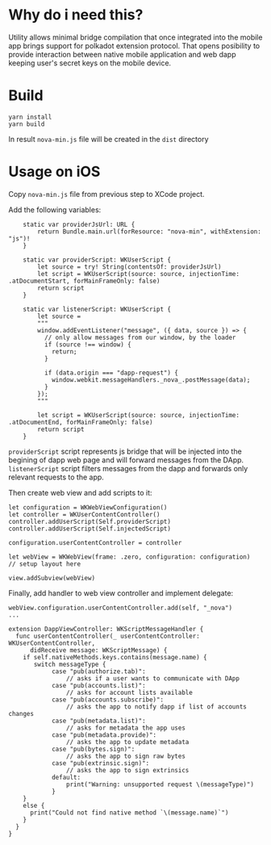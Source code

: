 # Why do i need this?
Utility allows minimal bridge compilation that once integrated into the mobile app brings support for polkadot extension protocol. That opens posibility to provide interaction between native mobile application and web dapp keeping user's secret keys on the mobile device.

# Build

```
yarn install
yarn build
```

In result ```nova-min.js``` file will be created in the ```dist``` directory

# Usage on iOS

Copy ```nova-min.js``` file from previous step to XCode project.

Add the following variables:

```
    static var providerJsUrl: URL {
        return Bundle.main.url(forResource: "nova-min", withExtension: "js")!
    }

    static var providerScript: WKUserScript {
        let source = try! String(contentsOf: providerJsUrl)
        let script = WKUserScript(source: source, injectionTime: .atDocumentStart, forMainFrameOnly: false)
        return script
    }

    static var listenerScript: WKUserScript {
        let source =
        """
        window.addEventListener("message", ({ data, source }) => {
          // only allow messages from our window, by the loader
          if (source !== window) {
            return;
          }

          if (data.origin === "dapp-request") {
            window.webkit.messageHandlers._nova_.postMessage(data);
          }
        });
        """

        let script = WKUserScript(source: source, injectionTime: .atDocumentEnd, forMainFrameOnly: false)
        return script
    }
```

```providerScript``` script represents js bridge that will be injected into the begining of dapp web page and will forward messages from the DApp.
```listenerScript``` script filters messages from the dapp and forwards only relevant requests to the app.

Then create web view and add scripts to it:
```
let configuration = WKWebViewConfiguration()
let controller = WKUserContentController()
controller.addUserScript(Self.providerScript)
controller.addUserScript(Self.injectedScript)

configuration.userContentController = controller

let webView = WKWebView(frame: .zero, configuration: configuration)
// setup layout here

view.addSubview(webView)
```

Finally, add handler to web view controller and implement delegate:
```
webView.configuration.userContentController.add(self, "_nova")
...

extension DappViewController: WKScriptMessageHandler {
  func userContentController(_ userContentController: WKUserContentController,
      didReceive message: WKScriptMessage) {
    if self.nativeMethods.keys.contains(message.name) {
       switch messageType {
            case "pub(authorize.tab)":
                // asks if a user wants to communicate with DApp
            case "pub(accounts.list)":
                // asks for account lists available
            case "pub(accounts.subscribe)":
                // asks the app to notify dapp if list of accounts changes
            case "pub(metadata.list)":
                // asks for metadata the app uses
            case "pub(metadata.provide)":
                // asks the app to update metadata
            case "pub(bytes.sign)":
                // asks the app to sign raw bytes
            case "pub(extrinsic.sign)":
                // asks the app to sign extrinsics
            default:
                print("Warning: unsupported request \(messageType)")
            }
    }
    else {
      print("Could not find native method `\(message.name)`")
    }
  }
}
```

